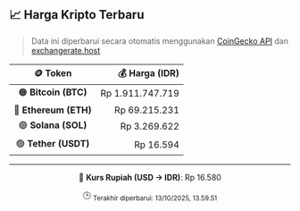 

<!-- HARGA_KRIPTO -->
## 📈 Harga Kripto Terbaru

> Data ini diperbarui secara otomatis menggunakan [CoinGecko API](https://www.coingecko.com/) dan [exchangerate.host](https://exchangerate.host/)

<div align="center">

| 🪙 Token | 💰 Harga (IDR) |
|:------:|---------------:|
| 🟠 **Bitcoin (BTC)**   | Rp 1.911.747.719 |
| 🔵 **Ethereum (ETH)**  | Rp 69.215.231 |
| 🟣 **Solana (SOL)**    | Rp 3.269.622 |
| 🟢 **Tether (USDT)**   | Rp 16.594 |

---

💱 **Kurs Rupiah (USD → IDR)**: Rp 16.580

🕒 <sub>Terakhir diperbarui: 13/10/2025, 13.59.51</sub>

</div>
<!-- /HARGA_KRIPTO -->